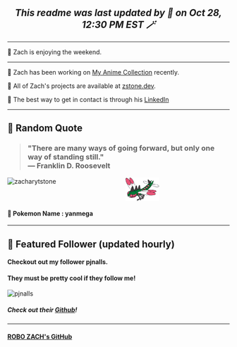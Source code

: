 <h2 align="center" style="font-style: italic; font-weight: bold;">This readme was last updated by 🤖 on Oct 28, 12:30 PM EST 🪄 </h2></a>

---

🤖 Zach is enjoying the weekend.

---

🤖 Zach has been working on [My Anime Collection](https://github.com/ZacharyTStone/My-Anime-Collection) recently.

🤖 All of Zach's projects are available at [zstone.dev](https://www.zstone.dev/).

🤖 The best way to get in contact is through his [LinkedIn](https://www.linkedin.com/in/zacharystone42)

---

<!-- Add a Quotes section -->

## 🤖 Random Quote

<h3>
<blockquote>
  "There are many ways of going forward, but only one way of standing still."
<br>— Franklin D. Roosevelt
</blockquote>
</h3>

<div style="display: flex; flex-wrap: no-wrap; width: 100%; gap: 16px">
        <img width="50%" src="https://github-readme-streak-stats.herokuapp.com/?user=zacharytstone" alt="zacharytstone" />
    <img width="15%" class='poke-img' src='https://raw.githubusercontent.com/PokeAPI/sprites/master/sprites/pokemon/other/dream-world/469.svg' alt='yanmega'/>
</div>

#### 🤖 Pokemon Name : yanmega</span>

---

## 🤖 Featured Follower (updated hourly)

#### Checkout out my follower pjnalls.

#### They must be pretty cool if they follow me!

<img style="width: 200px" class='github-img' src='https://avatars.githubusercontent.com/u/42269808?v=4' alt='pjnalls'/>

##### Check out their [Github](https://www.linkedin.com/in/zacharystone42)!

---

#### [ROBO ZACH's GitHub](https://github.com/ROBO-ZACH)
